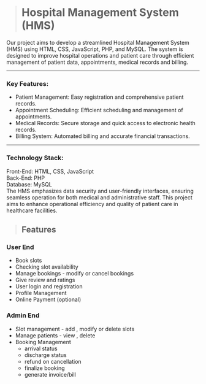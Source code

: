># Hospital Management System (HMS)

Our project aims to develop a streamlined Hospital Management System (HMS) using HTML, CSS, JavaScript, PHP, and MySQL. The system is designed to improve hospital operations and patient care through efficient management of patient data, appointments, medical records and billing.

* * *

### Key Features:

- Patient Management: Easy registration and comprehensive patient records.
- Appointment Scheduling: Efficient scheduling and management of appointments.
- Medical Records: Secure storage and quick access to electronic health records.
- Billing System: Automated billing and accurate financial transactions.

* * *

### Technology Stack:

Front-End: HTML, CSS, JavaScript  
Back-End: PHP  
Database: MySQL  
The HMS emphasizes data security and user-friendly interfaces, ensuring seamless operation for both medical and administrative staff. This project aims to enhance operational efficiency and quality of patient care in healthcare facilities.

> ## Features

### User End

- Book slots
- Checking slot availability
- Manage bookings - modify or cancel bookings
- Give review and ratings
- User login and registration
- Profile Management
- Online Payment (optional)

### Admin End

- Slot management - add , modify or delete slots
- Manage patients - view , delete
- Booking Management
    - arrival status
    - discharge status
    - refund on cancellation
    - finalize booking
    - generate invoice/bill
